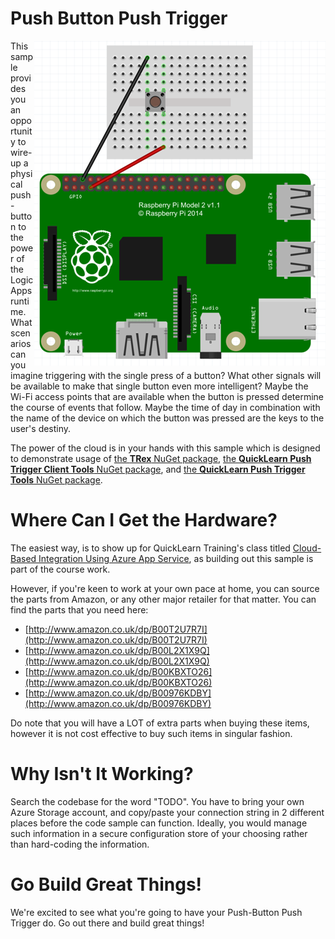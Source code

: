 # Push Button Push Trigger
<img src="https://raw.githubusercontent.com/nihaue/PushButtonPushTrigger/master/WiringDiagram.png" align="right" />
This sample provides you an opportunity to wire-up a physical push-button to the power of the Logic Apps runtime.
What scenarios can you imagine triggering with the single press of a button? What other signals will be available
to make that single button even more intelligent? Maybe the Wi-Fi access points that are available when the button
is pressed determine the course of events that follow. Maybe the time of day in combination with the name of the
device on which the button was pressed are the keys to the user's destiny.

The power of the cloud is in your hands with this sample which is designed to demonstrate usage of
[the **TRex** NuGet package](https://www.nuget.org/packages/TRex/), [the **QuickLearn Push Trigger Client Tools** NuGet package](https://www.nuget.org/packages/QuickLearn.LogicApps.PushClient/),
and [the **QuickLearn Push Trigger Tools** NuGet package](https://www.nuget.org/packages/QuickLearn.LogicApps.PushTrigger/).

# Where Can I Get the Hardware?
The easiest way, is to show up for QuickLearn Training's class titled [Cloud-Based Integration Using Azure App Service](http://www.quicklearn.com/class.aspx?class=AZPI),
as building out this sample is part of the course work.

However, if you're keen to work at your own pace at home, you can source the parts from Amazon, or any other major retailer for that matter.
You can find the parts that you need here:
* [http://www.amazon.co.uk/dp/B00T2U7R7I](http://www.amazon.co.uk/dp/B00T2U7R7I)
* [http://www.amazon.co.uk/dp/B00L2X1X9Q](http://www.amazon.co.uk/dp/B00L2X1X9Q)
* [http://www.amazon.co.uk/dp/B00KBXTO26](http://www.amazon.co.uk/dp/B00KBXTO26)
* [http://www.amazon.co.uk/dp/B00976KDBY](http://www.amazon.co.uk/dp/B00976KDBY)

Do note that you will have a LOT of extra parts when buying these items, however it is not cost effective to buy such items in singular fashion.

# Why Isn't It Working?
Search the codebase for the word "TODO". You have to bring your own Azure Storage account, and copy/paste your connection string in 2 different places
before the code sample can function. Ideally, you would manage such information in a secure configuration store of your choosing rather than hard-coding
the information.

# Go Build Great Things!
We're excited to see what you're going to have your Push-Button Push Trigger do. Go out there and build great things!